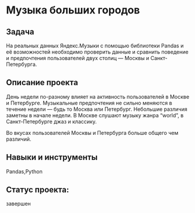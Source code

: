 #  Музыка больших городов 

## Задача 
На реальных данных Яндекс.Музыки c помощью библиотеки Pandas и её возможностей необходимо проверить данные и сравнить поведение и предпочтения пользователей двух столиц 
— Москвы и Санкт-Петербурга. 

## Описание проекта 
День недели по-разному влияет на активность пользователей в Москве и Петербурге.
Музыкальные предпочтения не сильно меняются в течение недели — будь то Москва или Петербург. Небольшие различия заметны в начале недели.
В Москве слушают музыку жанра “world”, в Санкт-Петербурге джаз и классику. 

Во вкусах пользователей Москвы и Петербурга больше общего чем различий. 


## Навыки и инструменты 
Pandas,Python

## Статус проекта: 
завершен 
